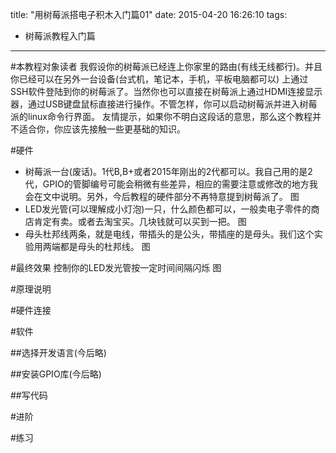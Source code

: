 title: "用树莓派搭电子积木入门篇01"
date: 2015-04-20 16:26:10
tags:
- 树莓派教程入门篇
---
#本教程对象读者
我假设你的树莓派已经连上你家里的路由(有线无线都行)。并且你已经可以在另外一台设备(台式机，笔记本，手机，平板电脑都可以) 上通过SSH软件登陆到你的树莓派了。当然你也可以直接在树莓派上通过HDMI连接显示器，通过USB键盘鼠标直接进行操作。不管怎样，你可以启动树莓派并进入树莓派的linux命令行界面。
友情提示，如果你不明白这段话的意思，那么这个教程并不适合你，你应该先接触一些更基础的知识。
<!-- more -->
#硬件
- 树莓派一台(废话)。1代B,B+或者2015年刚出的2代都可以。我自己用的是2代，GPIO的管脚编号可能会稍微有些差异，相应的需要注意或修改的地方我会在文中说明。另外，今后教程的硬件部分不再特意提到树莓派了。 
图 
- LED发光管(可以理解成小灯泡)一只，什么颜色都可以，一般卖电子零件的商店肯定有卖。或者去淘宝买。几块钱就可以买到一把。 
图 
- 母头杜邦线两条，就是电线，带插头的是公头，带插座的是母头。我们这个实验用两端都是母头的杜邦线。 
图

#最终效果
控制你的LED发光管按一定时间间隔闪烁 图

#原理说明

#硬件连接

#软件

##选择开发语言(今后略)

##安装GPIO库(今后略) 

##写代码

#进阶

#练习
